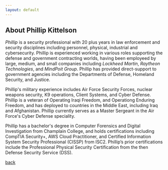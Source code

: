 ```yaml
---
layout: default
---
```


## About Phillip Kittelson

_Phillip_ is a security professional with 20 plus years in law enforcement and security disciplines including personnel, physical, industrial and cybersecurity. Phillip is experienced working in various roles supporting the defense and government contracting worlds, having been employeed by large, medium, and small companies including _Lockheed Martin_, _Raytheon Technologies_, and _MindPoit Group_. Phillip has provided direct-support to government agencies including the Departments of Defense, Homeland Security, and Justice.

Phillip's military experience includes Air Force Security Forces, nuclear weapons security, K9 operations, Client Systems, and Cyber Defense. Phillip is a veteran of Operating Iraqi Freedom, and Operationg Enduring Freedom, and has deployed to countries in the Middle East, including Iraq and Afghanistan. Phillip currently serves as a Master Sergeant in the Air Force's Cyber Defense speciality.

Phillip has a bachelor's degree in Computer Forensics and Digital Investigation from Champlain College, and holds certifications including CompTIA
Security+, AWS Cloud Practitioner, and Certified Information System Security Professional (CISSP) from ISC2. Phillip’s prior certifications include the
Professional Physical Security Certification from the then Defense Security Service (DSS).

[back](./)
